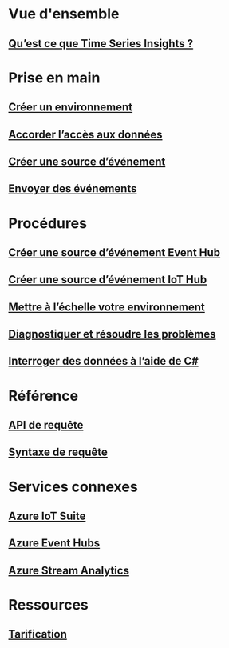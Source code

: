 # Vue d'ensemble
## [Qu’est ce que Time Series Insights ?](time-series-insights-overview.md)

# Prise en main
## [Créer un environnement](time-series-insights-get-started.md)
## [Accorder l’accès aux données](time-series-insights-data-access.md)
## [Créer une source d’événement](time-series-insights-add-event-source.md)
## [Envoyer des événements](time-series-insights-send-events.md)

# Procédures
## [Créer une source d’événement Event Hub](time-series-insights-how-to-add-an-event-source-eventhub.md)
## [Créer une source d’événement IoT Hub](time-series-insights-how-to-add-an-event-source-iothub.md)
## [Mettre à l’échelle votre environnement](time-series-insights-how-to-scale-your-environment.md)
## [Diagnostiquer et résoudre les problèmes](time-series-insights-diagnose-and-solve-problems.md)
## [Interroger des données à l’aide de C#](time-series-insights-query-data-csharp.md)

# Référence
## [API de requête](/rest/api/time-series-insights/time-series-insights-reference-queryapi)
## [Syntaxe de requête](/rest/api/time-series-insights/time-series-insights-reference-query-syntax)

# Services connexes
## [Azure IoT Suite](/azure/iot-suite/)
## [Azure Event Hubs](/azure/event-hubs/)
## [Azure Stream Analytics](/azure/stream-analytics/)

# Ressources
## [Tarification](https://azure.microsoft.com/pricing/details/time-series-insights/)
